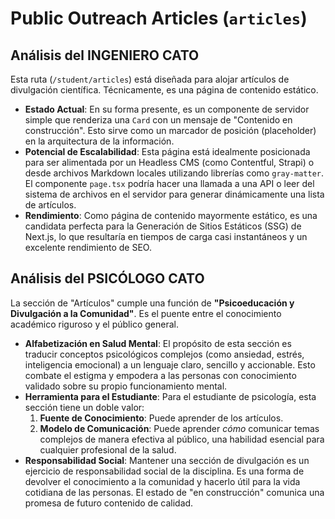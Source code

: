 # Public Outreach Articles (`articles`)

## Análisis del INGENIERO CATO

Esta ruta (`/student/articles`) está diseñada para alojar artículos de divulgación científica. Técnicamente, es una página de contenido estático.

-   **Estado Actual**: En su forma presente, es un componente de servidor simple que renderiza una `Card` con un mensaje de "Contenido en construcción". Esto sirve como un marcador de posición (placeholder) en la arquitectura de la información.
-   **Potencial de Escalabilidad**: Esta página está idealmente posicionada para ser alimentada por un Headless CMS (como Contentful, Strapi) o desde archivos Markdown locales utilizando librerías como `gray-matter`. El componente `page.tsx` podría hacer una llamada a una API o leer del sistema de archivos en el servidor para generar dinámicamente una lista de artículos.
-   **Rendimiento**: Como página de contenido mayormente estático, es una candidata perfecta para la Generación de Sitios Estáticos (SSG) de Next.js, lo que resultaría en tiempos de carga casi instantáneos y un excelente rendimiento de SEO.

## Análisis del PSICÓLOGO CATO

La sección de "Artículos" cumple una función de **"Psicoeducación y Divulgación a la Comunidad"**. Es el puente entre el conocimiento académico riguroso y el público general.

-   **Alfabetización en Salud Mental**: El propósito de esta sección es traducir conceptos psicológicos complejos (como ansiedad, estrés, inteligencia emocional) a un lenguaje claro, sencillo y accionable. Esto combate el estigma y empodera a las personas con conocimiento validado sobre su propio funcionamiento mental.
-   **Herramienta para el Estudiante**: Para el estudiante de psicología, esta sección tiene un doble valor:
    1.  **Fuente de Conocimiento**: Puede aprender de los artículos.
    2.  **Modelo de Comunicación**: Puede aprender *cómo* comunicar temas complejos de manera efectiva al público, una habilidad esencial para cualquier profesional de la salud.
-   **Responsabilidad Social**: Mantener una sección de divulgación es un ejercicio de responsabilidad social de la disciplina. Es una forma de devolver el conocimiento a la comunidad y hacerlo útil para la vida cotidiana de las personas. El estado de "en construcción" comunica una promesa de futuro contenido de calidad.
